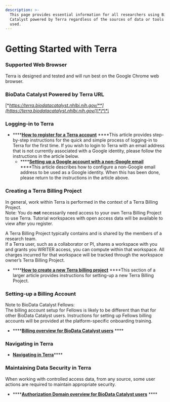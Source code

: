```yaml
---
description: >-
  This page provides essential information for all researchers using BioData
  Catalyst powered by Terra regardless of the sources of data or tools to be
  used.
---
```


# Getting Started with Terra

### Supported Web Browser

Terra is designed and tested and will run best on the Google Chrome web browser.

### BioData Catalyst Powered by Terra URL

[**https://terra.biodatacatalyst.nhlbi.nih.gov/**](https://terra.biodatacatalyst.nhlbi.nih.gov/)\*\*\*\*

### Logging-in to Terra

* \*\*\*\*[**How to register for a Terra account**](https://support.terra.bio/hc/en-us/articles/360028235911-How-to-register-for-a-Terra-account) ****This article provides step-by-step instructions for the quick and simple process of logging-in to Terra for the first time. If you wish to login to Terra with an email address that is not currently associated with a Google identity, please follow the instructions in the article below. 
  * \*\*\*\*[**Setting up a Google account with a non-Google email**](https://support.terra.bio/hc/en-us/articles/360029186611-Setting-up-a-Google-account-with-a-non-Google-email) ****This article describes how to configure a non-Google email address to be used as a Google identity. When this has been done, please return to the instructions in the article above.

### Creating a Terra Billing Project

In general, work within Terra is performed in the context of a Terra Billing Project.   
Note: You do **not** necessarily need access to your own Terra Billing Project to use Terra. Tutorial workspaces with open access data will be available to view after you register.

A Terra Billing Project typically contains and is shared by the members of a research team.  
If a Terra user, such as a collaborator or PI, shares a workspace with you and grants you WRITER access, you can compute within that workspace. All charges incurred for that workspace will be tracked through the workspace owner’s Terra Billing Project.

* \*\*\*\*[**How to create a new Terra billing project**](https://support.terra.bio/hc/en-us/articles/360026182251#How%20to%20create%20a%20new%C2%A0Terra%20billing%20project) ****This section of a larger article provides instructions for setting-up a new Terra Billing Project.

### **Setting-up a Billing Account**

Note to BioData Catalyst Fellows:  
The billing account setup for Fellows is likely to be different than that for other BioData Catalyst users. Instructions for setting up Fellows billing accounts will be provided at the platform-specific onboarding training.

* \*\*\*\*[**Billing overview for BioData Catalyst users**](https://support.terra.bio/hc/en-us/articles/360039016532) ****

### Navigating in Terra

* [**Navigating in Terra**](https://support.terra.bio/hc/en-us/articles/360022704371-Navigating-in-Terra)\*\*\*\*

### Maintaining Data Security in Terra

When working with controlled access data, from any source, some user actions are required to maintain appropriate security.

* \*\*\*\*[**Authorization Domain overview for BioData Catalyst users**](https://support.terra.bio/hc/en-us/articles/360039415171) ****



